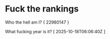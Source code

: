 # Fuck the rankings

Who the hell am I?
{ 22980147 }

What fucking year is it?
[ 2025-10-18T06:06:40Z ]
